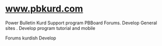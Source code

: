 www.pbkurd.com
======
Power Bulletin Kurd
Support program PBBoard Forums.
Develop General sites .
Develop program tutorial and mobile


Forums kurdish Develop
